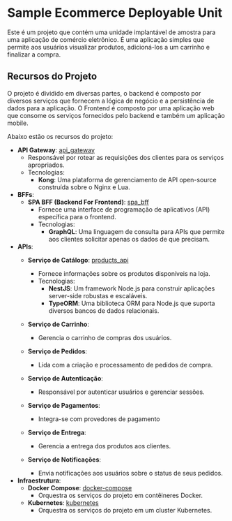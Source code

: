 # Sample Ecommerce Deployable Unit

Este é um projeto que contém uma unidade implantável de amostra para uma aplicação de comércio eletrônico. É uma aplicação simples que permite aos usuários visualizar produtos, adicioná-los a um carrinho e finalizar a compra.

## Recursos do Projeto

O projeto é dividido em diversas partes, o backend é composto por diversos serviços que fornecem a lógica de negócio e a persistência de dados para a aplicação.
O Frontend é composto por uma aplicação web que consome os serviços fornecidos pelo backend e também um aplicação mobile.

Abaixo estão os recursos do projeto:

 - **API Gateway**: [api_gateway](backend%2Fapi_gateway)
   - Responsável por rotear as requisições dos clientes para os serviços apropriados.
   - Tecnologias:
     - **Kong**: Uma plataforma de gerenciamento de API open-source construída sobre o Nginx e Lua.
 - **BFFs**:
   - **SPA BFF (Backend For Frontend)**: [spa_bff](backend%2Fbffs%2Fspa_bff)
     - Fornece uma interface de programação de aplicativos (API) específica para o frontend.
     - Tecnologias:
       - **GraphQL**: Uma linguagem de consulta para APIs que permite aos clientes solicitar apenas os dados de que precisam.
 - **APIs**:
   - **Serviço de Catálogo**: [products_api](backend%2Fapis%2Fproducts_api)
     - Fornece informações sobre os produtos disponíveis na loja.
     - Tecnologias:
       - **NestJS**: Um framework Node.js para construir aplicações server-side robustas e escaláveis.
       - **TypeORM**: Uma biblioteca ORM para Node.js que suporta diversos bancos de dados relacionais.
   
   - **Serviço de Carrinho**: 
     - Gerencia o carrinho de compras dos usuários.
   - **Serviço de Pedidos**: 
     - Lida com a criação e processamento de pedidos de compra.
   - **Serviço de Autenticação**: 
     - Responsável por autenticar usuários e gerenciar sessões.
   - **Serviço de Pagamentos**: 
     - Integra-se com provedores de pagamento
   - **Serviço de Entrega**: 
     - Gerencia a entrega dos produtos aos clientes.
   - **Serviço de Notificações**: 
     - Envia notificações aos usuários sobre o status de seus pedidos.
 - **Infraestrutura**:
   - **Docker Compose**: [docker-compose](infra%2Fdocker-compose)
     - Orquestra os serviços do projeto em contêineres Docker.
   - **Kubernetes**: [kubernetes](infra%2Fkubernetes)
     - Orquestra os serviços do projeto em um cluster Kubernetes. 
 


